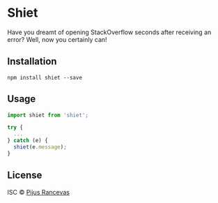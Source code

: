 # Shiet

Have you dreamt of opening StackOverflow seconds after receiving an error?
Well, now you certainly can!


## Installation
```
npm install shiet --save
```

## Usage
```javascript
import shiet from 'shiet';

try {
  ...
} catch (e) {
  shiet(e.message);
}

```
## License

ISC © [Pijus Rancevas](https://github.com/pijus-r)
